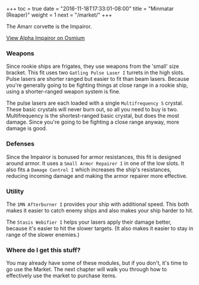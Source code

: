 +++
toc = true
date = "2016-11-18T17:33:01-08:00"
title = "Minmatar (Reaper)"
weight = 1
next = "/market/"
+++

The Amarr corvette is the Impairor.

<object type="image/svg+xml"
  data="https://o.smium.org/api/convert/118270/svg/118270-alpha-impairor.svg?privatetoken=2365660861286055936">
<a href="https://o.smium.org/loadout/private/118270/2365660861286055936">View Alpha Impairor on Osmium</a></object>

### Weapons

Since rookie ships are frigates, they use weapons from the 'small' size bracket.
This fit uses two `Gatling Pulse Laser I` turrets in the high slots.
Pulse lasers are shorter ranged but easier to fit than beam lasers.
Because you're generally going to be fighting things at close range
in a rookie ship, using a shorter-ranged weapon system is fine.

The pulse lasers are each loaded with a single `Multifrequency S` crystal.
These basic crystals will never burn out, so all you need to buy is two.
Multifrequency is the shortest-ranged basic crystal, but does the most damage.
Since you're going to be fighting a close range anyway, more damage is good.

### Defenses

Since the Impairor is bonused for armor resistances, this fit is designed around armor.
It uses a `Small Armor Repairer I` in one of the low slots. It also fits a `Damage Control I`
which increases the ship's resistances, reducing incoming damage and making the armor repairer
more effective.

### Utility

The `1MN Afterburner I` provides your ship with additional speed. This both makes it easier to
catch enemy ships and also makes your ship harder to hit.

The `Stasis Webifier I` helps your lasers apply their damage better, because it's easier to hit
the slower targets. (It also makes it easier to stay in range of the slower enemies.)

### Where do I get this stuff?

You may already have some of these modules, but if you don't, it's time to go use the Market.
The next chapter will walk you through how to effectively use the market to purchase items.

